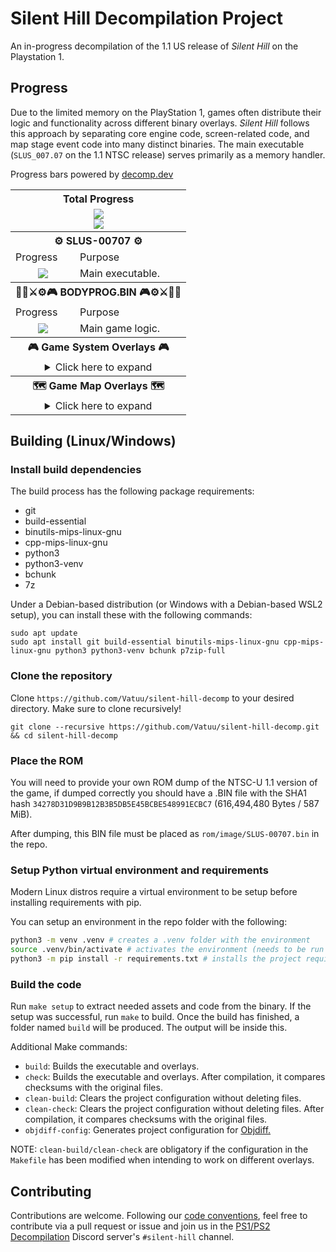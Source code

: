 # Silent Hill Decompilation Project

An in-progress decompilation of the 1.1 US release of *Silent Hill* on the Playstation 1.

## Progress
Due to the limited memory on the PlayStation 1, games often distribute their logic and functionality across different binary overlays. *Silent Hill* follows this approach by separating core engine code, screen-related code, and map stage event code into many distinct binaries. The main executable (`SLUS_007.07` on the 1.1 NTSC release) serves primarily as a memory handler.

Progress bars powered by [decomp.dev](https://decomp.dev)

<table align=center>
    <tbody>
        <tr>
            <th colspan=3>Total Progress</th>
        </tr>
        <tr>
            <td colspan=3 align=center><a href="https://decomp.dev/Vatuu/silent-hill-decomp"><img src="https://decomp.dev/Vatuu/silent-hill-decomp.svg?mode=shield&measure=code&category=all"/></a><br/><a href="https://decomp.dev/Vatuu/silent-hill-decomp"><img src="https://decomp.dev/Vatuu/silent-hill-decomp.svg?mode=shield&measure=fuzzy_match&category=all&label=Silent+Hill+(Fuzzy+Match)"/></a></td>
        </tr>
        <tr>
            <th colspan=3>⚙ SLUS-00707 ⚙</th>
        </tr>
        <tr>
            <td>Progress</td>
            <td colspan=2>Purpose</td>
        </tr>
        <tr>
            <td align=center><a href="https://decomp.dev/Vatuu/silent-hill-decomp?category=main"><img src="https://decomp.dev/Vatuu/silent-hill-decomp.svg?mode=shield&measure=fuzzy_match&category=main"/></a></td>
            <td colspan=2>Main executable.</td>
        </tr>
        <tr>
            <th colspan=3>🧟‍♂️⚔⚙🎮 BODYPROG.BIN 🎮⚙⚔🧟‍♂️</th>
        </tr>
        <tr>
            <td>Progress</td>
            <td colspan=2>Purpose</td>
        </tr>
        <tr>
            <td align=center><a href="https://decomp.dev/Vatuu/silent-hill-decomp?category=engine"><img src="https://decomp.dev/Vatuu/silent-hill-decomp.svg?mode=shield&measure=fuzzy_match&category=engine"/></a></td>
            <td colspan=2>Main game logic.</td>
        </tr>
        <tr>
            <th colspan=3>🎮 Game System Overlays 🎮</th>
        </tr>
        <tr>
            <td colspan=3 align=center>
<details>
<summary>Click here to expand</summary>
<!-- Github incorrectly parses it if it's indented... -->
<table>
    <tbody>
        <tr>
          <th colspan=3>👨‍💼 B_KONAMI.BIN 👨‍💼</th>
        </tr>
        <tr>
            <td>Progress</td>
            <td>Purpose</td>
            <td>Note</td>
        </tr>
        <tr>
            <td align=center><a href="https://decomp.dev/Vatuu/silent-hill-decomp?unit=screens/b_konami/b_konami"><img src="https://decomp.dev/Vatuu/silent-hill-decomp.svg?mode=shield&measure=fuzzy_match&unit=screens/b_konami/b_konami&color=rgb(255,215,0)"/></a></td>
            <td>Boot screen logic.</td>
            <td><a href="https://github.com/Vatuu/silent-hill-decomp/commit/349b284d61a6901df3b96b99a612a66653d97238">First fully decompiled and matching overlay!</a></td>
        </tr>
        <tr>
          <th colspan=3>🎞 STREAM.BIN 🎞</th>
        </tr>
        <tr>
            <td>Progress</td>
            <td>Purpose</td>
            <td>Note</td>
        </tr>
        <tr>
            <td align=center><a href="https://decomp.dev/Vatuu/silent-hill-decomp?unit=screens/stream/stream"><img src="https://decomp.dev/Vatuu/silent-hill-decomp.svg?mode=shield&measure=fuzzy_match&unit=screens/stream/stream&color=rgb(255,215,0)"/></a></td>
            <td>Full motion videos stream logic.</td>
            <td><a href="https://github.com/Vatuu/silent-hill-decomp/commit/d2541f2c10667860048a6bd17bc39bbd87280d47">Third fully decompiled and matching overlay!</a></td>
        </tr>
        <tr>
          <th colspan=3>💾 SAVELOAD.BIN 💾</th>
        </tr>
        <tr>
            <td>Progress</td>
            <td>Purpose</td>
            <td>Note</td>
        <tr>
            <td align=center><a href="https://decomp.dev/Vatuu/silent-hill-decomp?unit=screens/saveload/saveload"><img src="https://decomp.dev/Vatuu/silent-hill-decomp.svg?mode=shield&measure=fuzzy_match&unit=screens/saveload/saveload&color=rgb(255,215,0)"/></a></td>
            <td>Save and load screen logic.</td>
            <td><a href="https://github.com/Vatuu/silent-hill-decomp/commit/f72646453302f8c84933decf1326c9b9ebd3d622">Fourth fully decompiled and matching overlay!</a></td>
        </tr>
        <tr>
          <th colspan=3>📜 STF_ROLL.BIN 📜</th>
        </tr>
        <tr>
            <td>Progress</td>
            <td>Purpose</td>
            <td>Note</td>
        </tr>
        <tr>
            <td align=center><a href="https://decomp.dev/Vatuu/silent-hill-decomp?unit=screens/credits/credits"><img src="https://decomp.dev/Vatuu/silent-hill-decomp.svg?mode=shield&measure=fuzzy_match&unit=screens/credits/credits&color=rgb(255,215,0)"/></a></td>
            <td>Credits roll logic.</td>
            <td><a href="https://github.com/Vatuu/silent-hill-decomp/commit/701c1223daa79fa6317ee4d09d54ff3d99112abc">Second fully decompiled and matching overlay!</a></td>
        </tr>
        <tr>
          <th colspan=3>🛠 OPTION.BIN 🛠</th>
        </tr>
        <tr>
            <td>Progress</td>
            <td>Purpose</td>
            <td>Note</td>
        </tr>
            <td align=center><a href="https://decomp.dev/Vatuu/silent-hill-decomp?unit=screens/options/options"><img src="https://decomp.dev/Vatuu/silent-hill-decomp.svg?mode=shield&measure=fuzzy_match&unit=screens/options/options&color=rgb(255,215,0)"/></a></td>
            <td>Options screen logic.</td>
            <td><a href="https://github.com/Vatuu/silent-hill-decomp/commit/a7ab294077dab8104a18ddacb8e567c23eaf0efe">Fifth fully decompiled and matching overlay!</a></td>
        </tr>
      </tbody>
    </table>
</details>
</td>
          <tr>
            <th colspan=3>🗺 Game Map Overlays 🗺</th>
          </tr>
          <tr>
            <td colspan=3 align=center>
<details>
<summary>Click here to expand</summary>
<!-- Github incorrectly parses it if it's indented... -->
<table>
    <tbody>
        <tr>
          <th colspan=3>🏙 MAP0 🏙</th>
        </tr>
        <tr>
            <td>Progress</td>
            <td colspan=2>Location</td>
        </tr>
        <tr>
            <td align=center><a href="https://decomp.dev/Vatuu/silent-hill-decomp?unit=maps/map0_s00/map0_s00"><img src="https://decomp.dev/Vatuu/silent-hill-decomp.svg?mode=shield&color=%23003cc7&measure=fuzzy_match&unit=maps/map0_s00/map0_s00"/></a><br/><a href="https://decomp.dev/Vatuu/silent-hill-decomp?unit=maps/map0_s00/map0_s00_2"><img src="https://decomp.dev/Vatuu/silent-hill-decomp.svg?mode=shield&color=%23003cc7&measure=fuzzy_match&unit=maps/map0_s00/map0_s00_2"/></a></td>
            <td colspan=2>Nightmare intro sequence in Old Silent Hill.</td>
        </tr>
        <tr>
            <td align=center><a href="https://decomp.dev/Vatuu/silent-hill-decomp?unit=maps/map0_s01/map0_s01"><img src="https://decomp.dev/Vatuu/silent-hill-decomp.svg?mode=shield&color=%23003cc7&measure=fuzzy_match&unit=maps/map0_s01/map0_s01"/></a></td>
            <td colspan=2>Cafe in Old Silent Hill.</td>
        </tr>
        <tr>
            <td align=center><a href="https://decomp.dev/Vatuu/silent-hill-decomp?unit=maps/map0_s02/map0_s02"><img src="https://decomp.dev/Vatuu/silent-hill-decomp.svg?mode=shield&color=%23003cc7&measure=fuzzy_match&unit=maps/map0_s02/map0_s02"/></a></td>
            <td colspan=2>Bonus unlockable areas in Old Silent Hill.</td>
        </tr>
        <tr>
          <th colspan=3>🏫 MAP1 🏫</th>
        </tr>
        <tr>
            <td>Progress</td>
            <td colspan=2>Location</td>
        </tr>
        <tr>
            <td align=center><a href="https://decomp.dev/Vatuu/silent-hill-decomp?unit=maps/map1_s00/map1_s00"><img src="https://decomp.dev/Vatuu/silent-hill-decomp.svg?mode=shield&measure=fuzzy_match&unit=maps/map1_s00/map1_s00"/></a><br/><a href="https://decomp.dev/Vatuu/silent-hill-decomp?unit=maps/map1_s00/map1_s00_2"><img src="https://decomp.dev/Vatuu/silent-hill-decomp.svg?mode=shield&measure=fuzzy_match&unit=maps/map1_s00/map1_s00_2"/></a></td>
            <td colspan=2>School first floor, courtyard, and basement.</td>
        <tr>
            <td align=center><a href="https://decomp.dev/Vatuu/silent-hill-decomp?unit=maps/map1_s01/map1_s01"><img src="https://decomp.dev/Vatuu/silent-hill-decomp.svg?mode=shield&measure=fuzzy_match&unit=maps/map1_s01/map1_s01"/></a><br/><a href="https://decomp.dev/Vatuu/silent-hill-decomp?unit=maps/map1_s01/map1_s01_2"><img src="https://decomp.dev/Vatuu/silent-hill-decomp.svg?mode=shield&measure=fuzzy_match&unit=maps/map1_s01/map1_s01_2"/></a></td>
            <td colspan=2>School second floor.</td>
        </tr>
        <tr>
            <td align=center><a href="https://decomp.dev/Vatuu/silent-hill-decomp?unit=maps/map1_s02/map1_s02"><img src="https://decomp.dev/Vatuu/silent-hill-decomp.svg?mode=shield&measure=fuzzy_match&unit=maps/map1_s02/map1_s02"/></a><br/><a href="https://decomp.dev/Vatuu/silent-hill-decomp?unit=maps/map1_s02/map1_s02_2"><img src="https://decomp.dev/Vatuu/silent-hill-decomp.svg?mode=shield&measure=fuzzy_match&unit=maps/map1_s02/map1_s02_2"/></a></td>
            <td colspan=2>School first floor and courtyard in Otherworld.</td>
        </tr>
        <tr>
            <td align=center><a href="https://decomp.dev/Vatuu/silent-hill-decomp?unit=maps/map1_s03/map1_s03"><img src="https://decomp.dev/Vatuu/silent-hill-decomp.svg?mode=shield&measure=fuzzy_match&unit=maps/map1_s03/map1_s03"/></a><br/><a href="https://decomp.dev/Vatuu/silent-hill-decomp?unit=maps/map1_s03/map1_s03_2"><img src="https://decomp.dev/Vatuu/silent-hill-decomp.svg?mode=shield&measure=fuzzy_match&unit=maps/map1_s03/map1_s03_2"/></a></td>
            <td colspan=2>School second floor and school roof in Otherworld.</td>
        </tr>
        <tr>
            <td align=center><a href="https://decomp.dev/Vatuu/silent-hill-decomp?unit=maps/map1_s04/map1_s04"><img src="https://decomp.dev/Vatuu/silent-hill-decomp.svg?mode=shield&measure=fuzzy_match&unit=maps/map1_s04/map1_s04"/></a></td>
            <td>Unknown</td>
            <td>School location, likely in Otherworld.</td>
        </tr>
        <tr>
            <td align=center><a href="https://decomp.dev/Vatuu/silent-hill-decomp?unit=maps/map1_s05/map1_s05"><img src="https://decomp.dev/Vatuu/silent-hill-decomp.svg?mode=shield&measure=fuzzy_match&unit=maps/map1_s05/map1_s05"/></a></td>
            <td colspan=2>School boss fight</td>
        </tr>
        <tr>
            <td align=center><a href="https://decomp.dev/Vatuu/silent-hill-decomp?unit=maps/map1_s06/map1_s06"><img src="https://decomp.dev/Vatuu/silent-hill-decomp.svg?mode=shield&measure=fuzzy_match&unit=maps/map1_s06/map1_s06"/></a></td>
            <td colspan=2>School first floor and basement after the boss fight.</td>
        </tr>
        <tr>
          <th colspan=3>🏙 MAP2 🏙</th>
        </tr>
        <tr>
            <td>Progress</td>
            <td colspan=2>Location</td>
        </tr>
        <tr>
            <td align=center><a href="https://decomp.dev/Vatuu/silent-hill-decomp?unit=maps/map2_s00/map2_s00"><img src="https://decomp.dev/Vatuu/silent-hill-decomp.svg?mode=shield&color=%23003cc7&measure=fuzzy_match&unit=maps/map2_s00/map2_s00"/></a></td>
            <td colspan=2>Old Silent Hill after finishing the school.</td>
        </tr>
        <tr>
            <td align=center><a href="https://decomp.dev/Vatuu/silent-hill-decomp?unit=maps/map2_s01/map2_s01"><img src="https://decomp.dev/Vatuu/silent-hill-decomp.svg?mode=shield&color=%23003cc7&measure=fuzzy_match&unit=maps/map2_s01/map2_s01"/></a></td>
            <td colspan=2>Church</td>
        </tr>
        <tr>
            <td align=center><a href="https://decomp.dev/Vatuu/silent-hill-decomp?unit=maps/map2_s02/map2_s02"><img src="https://decomp.dev/Vatuu/silent-hill-decomp.svg?mode=shield&color=%23003cc7&measure=fuzzy_match&unit=maps/map2_s02/map2_s02"/></a></td>
            <td colspan=2>Central Silent Hill</td>
        </tr>
        <tr>
            <td align=center><a href="https://decomp.dev/Vatuu/silent-hill-decomp?unit=maps/map2_s03/map2_s03"><img src="https://decomp.dev/Vatuu/silent-hill-decomp.svg?mode=shield&color=%23003cc7&measure=fuzzy_match&unit=maps/map2_s03/map2_s03"/></a></td>
            <td>Unknown</td>
            <td>Location related to Central Silent Hill.</td>
        </tr>
        <tr>
            <td align=center><a href="https://decomp.dev/Vatuu/silent-hill-decomp?unit=maps/map2_s04/map2_s04"><img src="https://decomp.dev/Vatuu/silent-hill-decomp.svg?mode=shield&color=%23003cc7&measure=fuzzy_match&unit=maps/map2_s04/map2_s04"/></a></td>
            <td colspan=2>Police station in Central Silent Hill.</td>
        </tr>
        <tr>
          <th colspan=3>🏥 MAP3 🏥</th>
        </tr>
        <tr>
            <td>Progress</td>
            <td colspan=2>Location</td>
        </tr>
        <tr>
            <td align=center><a href="https://decomp.dev/Vatuu/silent-hill-decomp?unit=maps/map3_s00/map3_s00"><img src="https://decomp.dev/Vatuu/silent-hill-decomp.svg?mode=shield&measure=fuzzy_match&unit=maps/map3_s00/map3_s00"/></a></td>
            <td colspan=2>Hospital beginning. Ends after meeting with Kaufmann.</td>
        </tr>
        <tr>
            <td align=center><a href="https://decomp.dev/Vatuu/silent-hill-decomp?unit=maps/map3_s01/map3_s01"><img src="https://decomp.dev/Vatuu/silent-hill-decomp.svg?mode=shield&measure=fuzzy_match&unit=maps/map3_s01/map3_s01"/></a></td>
            <td colspan=2>Hospital 1st and basement floors after meeting with Kaufmann.</td>
        </tr>
        <tr>
            <td align=center><a href="https://decomp.dev/Vatuu/silent-hill-decomp?unit=maps/map3_s02/map3_s02"><img src="https://decomp.dev/Vatuu/silent-hill-decomp.svg?mode=shield&measure=fuzzy_match&unit=maps/map3_s02/map3_s02"/></a></td>
            <td colspan=2>Green Lion Antique Shop cutscene in the Hospital.</td>
        </tr>
        <tr>
            <td align=center><a href="https://decomp.dev/Vatuu/silent-hill-decomp?unit=maps/map3_s03/map3_s03"><img src="https://decomp.dev/Vatuu/silent-hill-decomp.svg?mode=shield&measure=fuzzy_match&unit=maps/map3_s03/map3_s03"/></a><br/><a href="https://decomp.dev/Vatuu/silent-hill-decomp?unit=maps/map3_s03/map3_s03_2"><img src="https://decomp.dev/Vatuu/silent-hill-decomp.svg?mode=shield&measure=fuzzy_match&unit=maps/map3_s03/map3_s03_2"/></a></td>
            <td colspan=2>Hospital third and second floor in Otherworld.</td>
        </tr>
        <tr>
            <td align=center><a href="https://decomp.dev/Vatuu/silent-hill-decomp?unit=maps/map3_s04/map3_s04"><img src="https://decomp.dev/Vatuu/silent-hill-decomp.svg?mode=shield&measure=fuzzy_match&unit=maps/map3_s04/map3_s04"/></a><br/><a href="https://decomp.dev/Vatuu/silent-hill-decomp?unit=maps/map3_s04/map3_s04_2"><img src="https://decomp.dev/Vatuu/silent-hill-decomp.svg?mode=shield&measure=fuzzy_match&unit=maps/map3_s04/map3_s04_2"/></a></td>
            <td colspan=2>Hospital first floor in Otherworld.</td>
        </tr>
        <tr>
            <td align=center><a href="https://decomp.dev/Vatuu/silent-hill-decomp?unit=maps/map3_s05/map3_s05"><img src="https://decomp.dev/Vatuu/silent-hill-decomp.svg?mode=shield&measure=fuzzy_match&unit=maps/map3_s05/map3_s05"/></a><br/><a href="https://decomp.dev/Vatuu/silent-hill-decomp?unit=maps/map3_s05/map3_s05_2"><img src="https://decomp.dev/Vatuu/silent-hill-decomp.svg?mode=shield&measure=fuzzy_match&unit=maps/map3_s05/map3_s05_2"/></a></td>
            <td colspan=2>Hospital basement in Otherworld.</td>
        </tr>
        <tr>
            <td align=center><a href="https://decomp.dev/Vatuu/silent-hill-decomp?unit=maps/map3_s06/map3_s06"><img src="https://decomp.dev/Vatuu/silent-hill-decomp.svg?mode=shield&measure=fuzzy_match&unit=maps/map3_s06/map3_s06"/></a></td>
            <td colspan=2>Hospital first floor after the Otherworld section.</td>
        </tr>
        <tr>
          <th colspan=3>🏙 MAP4 🏙</th>
        </tr>
        <tr>
            <td>Progress</td>
            <td colspan=2>Location</td>
        </tr>
        <tr>
            <td align=center><a href="https://decomp.dev/Vatuu/silent-hill-decomp?unit=maps/map4_s00/map4_s00"><img src="https://decomp.dev/Vatuu/silent-hill-decomp.svg?mode=shield&color=%23003cc7&measure=fuzzy_match&unit=maps/map4_s00/map4_s00"/></a></td>
            <td colspan=2>Unknown</td>
        </tr>
        <tr>
            <td align=center><a href="https://decomp.dev/Vatuu/silent-hill-decomp?unit=maps/map4_s01/map4_s01"><img src="https://decomp.dev/Vatuu/silent-hill-decomp.svg?mode=shield&color=%23003cc7&measure=fuzzy_match&unit=maps/map4_s01/map4_s01"/></a></td>
            <td colspan=2>Green Lion Antique Shop in Central Silent Hill and Otherworld.</td>
        </tr>
        <tr>
            <td align=center><a href="https://decomp.dev/Vatuu/silent-hill-decomp?unit=maps/map4_s02/map4_s02"><img src="https://decomp.dev/Vatuu/silent-hill-decomp.svg?mode=shield&color=%23003cc7&measure=fuzzy_match&unit=maps/map4_s02/map4_s02"/></a></td>
            <td colspan=2>Central Silent Hill in Otherworld.</td>
        </tr>
        <tr>
            <td align=center><a href="https://decomp.dev/Vatuu/silent-hill-decomp?unit=maps/map4_s03/map4_s03"><img src="https://decomp.dev/Vatuu/silent-hill-decomp.svg?mode=shield&color=%23003cc7&measure=fuzzy_match&unit=maps/map4_s03/map4_s03"/></a></td>
            <td colspan=2>Mall and boss fight.</td>
        </tr>
        <tr>
            <td align=center><a href="https://decomp.dev/Vatuu/silent-hill-decomp?unit=maps/map4_s04/map4_s04"><img src="https://decomp.dev/Vatuu/silent-hill-decomp.svg?mode=shield&color=%23003cc7&measure=fuzzy_match&unit=maps/map4_s04/map4_s04"/></a></td>
            <td>Hospital First Floor</td>
            <td>Cutscene with Lisa after finding the<br/>altar in the Green Lion Antique Shop and<br/>meeting Lisa again after the mall boss fight.</td>
        </tr>
        <tr>
            <td align=center><a href="https://decomp.dev/Vatuu/silent-hill-decomp?unit=maps/map4_s05/map4_s05"><img src="https://decomp.dev/Vatuu/silent-hill-decomp.svg?mode=shield&color=%23003cc7&measure=fuzzy_match&unit=maps/map4_s05/map4_s05"/></a></td>
            <td colspan=2>Central Silent Hill Floatstinger boss fight in Otherworld.</td>
        </tr>
        <tr>
            <td align=center><a href="https://decomp.dev/Vatuu/silent-hill-decomp?unit=maps/map4_s06/map4_s06"><img src="https://decomp.dev/Vatuu/silent-hill-decomp.svg?mode=shield&color=%23003cc7&measure=fuzzy_match&unit=maps/map4_s06/map4_s06"/></a></td>
            <td colspan=2>Unknown</td>
        </tr>
        <tr>
          <th colspan=3>🏙🍹 MAP5 🍹🏙</th>
        <tr>
            <td align=center><a href="https://decomp.dev/Vatuu/silent-hill-decomp?unit=maps/map5_s00/map5_s00"><img src="https://decomp.dev/Vatuu/silent-hill-decomp.svg?mode=shield&measure=fuzzy_match&unit=maps/map5_s00/map5_s00"/></a><br/><a href="https://decomp.dev/Vatuu/silent-hill-decomp?unit=maps/map5_s00/map5_s00_2"><img src="https://decomp.dev/Vatuu/silent-hill-decomp.svg?mode=shield&measure=fuzzy_match&unit=maps/map5_s00/map5_s00_2"/></a></td>
            <td colspan=2>Sewers lower and upper levels.</td>
        </tr>
        <tr>
            <td align=center><a href="https://decomp.dev/Vatuu/silent-hill-decomp?unit=maps/map5_s01/map5_s01"><img src="https://decomp.dev/Vatuu/silent-hill-decomp.svg?mode=shield&measure=fuzzy_match&unit=maps/map5_s01/map5_s01"/></a></td>
            <td colspan=2>Silent Hill Resort Area.</td>
        </tr>
        <tr>
            <td align=center><a href="https://decomp.dev/Vatuu/silent-hill-decomp?unit=maps/map5_s02/map5_s02"><img src="https://decomp.dev/Vatuu/silent-hill-decomp.svg?mode=shield&measure=fuzzy_match&unit=maps/map5_s02/map5_s02"/></a><br/><a href="https://decomp.dev/Vatuu/silent-hill-decomp?unit=maps/map5_s02/map5_s02_2"><img src="https://decomp.dev/Vatuu/silent-hill-decomp.svg?mode=shield&measure=fuzzy_match&unit=maps/map5_s02/map5_s02_2"/></a></td>
            <td colspan=2>Annie's Bar and Indian Runner in Resort Area.</td>
        </tr>
        <tr>
            <td align=center><a href="https://decomp.dev/Vatuu/silent-hill-decomp?unit=maps/map5_s03/map5_s03"><img src="https://decomp.dev/Vatuu/silent-hill-decomp.svg?mode=shield&measure=fuzzy_match&unit=maps/map5_s03/map5_s03"/></a></td>
            <td colspan=2>Norman's Motel in Resort Area.</td>
        </tr>
        <tr>
          <th colspan=3>🏙🍹🔥 MAP6 🔥🍹🏙</th>
        </tr>
        <tr>
            <td align=center><a href="https://decomp.dev/Vatuu/silent-hill-decomp?unit=maps/map6_s00/map6_s00"><img src="https://decomp.dev/Vatuu/silent-hill-decomp.svg?mode=shield&color=%23003cc7&measure=fuzzy_match&unit=maps/map6_s00/map6_s00"/></a></td>
            <td colspan=2>Silent Hill Resort Area in Otherworld.</td>
        </tr>
        <tr>
            <td align=center><a href="https://decomp.dev/Vatuu/silent-hill-decomp?unit=maps/map6_s01/map6_s01"><img src="https://decomp.dev/Vatuu/silent-hill-decomp.svg?mode=shield&color=%23003cc7&measure=fuzzy_match&unit=maps/map6_s01/map6_s01"/></a></td>
            <td colspan=2>Boat at Lakeside Pier.</td>
        </tr>
        <tr>
            <td align=center><a href="https://decomp.dev/Vatuu/silent-hill-decomp?unit=maps/map6_s02/map6_s02"><img src="https://decomp.dev/Vatuu/silent-hill-decomp.svg?mode=shield&color=%23003cc7&measure=fuzzy_match&unit=maps/map6_s02/map6_s02"/></a></td>
            <td colspan=2>Lakeside Pier and Lighthouse.</td>
        </tr>
        <tr>
            <td align=center><a href="https://decomp.dev/Vatuu/silent-hill-decomp?unit=maps/map6_s03/map6_s03"><img src="https://decomp.dev/Vatuu/silent-hill-decomp.svg?mode=shield&color=%23003cc7&measure=fuzzy_match&unit=maps/map6_s03/map6_s03"/></a><br/><a href="https://decomp.dev/Vatuu/silent-hill-decomp?unit=maps/map6_s03/map6_s03_2"><img src="https://decomp.dev/Vatuu/silent-hill-decomp.svg?mode=shield&color=%23003cc7&measure=fuzzy_match&unit=maps/map6_s03/map6_s03_2"/></a><br/><a href="https://decomp.dev/Vatuu/silent-hill-decomp?unit=maps/map6_s03/map6_s03_3"><img src="https://decomp.dev/Vatuu/silent-hill-decomp.svg?mode=shield&color=%23003cc7&measure=fuzzy_match&unit=maps/map6_s03/map6_s03_3"/></a></td>
            <td colspan=2>Sewer connecting to Lakeside Amusement Park.</td>
        </tr>
        <tr>
            <td align=center><a href="https://decomp.dev/Vatuu/silent-hill-decomp?unit=maps/map6_s04/map6_s04"><img src="https://decomp.dev/Vatuu/silent-hill-decomp.svg?mode=shield&color=%23003cc7&measure=fuzzy_match&unit=maps/map6_s04/map6_s04"/></a><br/><a href="https://decomp.dev/Vatuu/silent-hill-decomp?unit=maps/map6_s04/map6_s04_2"><img src="https://decomp.dev/Vatuu/silent-hill-decomp.svg?mode=shield&color=%23003cc7&measure=fuzzy_match&unit=maps/map6_s04/map6_s04_2"/></a></td>
            <td colspan=2>Cybil boss fight and cutscene of Dahlia kidnapping Alessa.</td>
        </tr>
        <tr>
            <td align=center><a href="https://decomp.dev/Vatuu/silent-hill-decomp?unit=maps/map6_s05/map6_s05"><img src="https://decomp.dev/Vatuu/silent-hill-decomp.svg?mode=shield&color=%23003cc7&measure=fuzzy_match&unit=maps/map6_s05/map6_s05"/></a></td>
            <td colspan=2>Unknown</td>
        </tr>
        <tr>
          <th colspan=3>❔🏥 MAP7 🏥❔</th>
        </tr>
        <tr>
            <td>Progress</td>
            <td colspan=2>Location</td>
        </tr>
        <tr>
            <td align=center><a href="https://decomp.dev/Vatuu/silent-hill-decomp?unit=maps/map7_s00/map7_s00"><img src="https://decomp.dev/Vatuu/silent-hill-decomp.svg?mode=shield&measure=fuzzy_match&unit=maps/map7_s00/map7_s00"/></a></td>
            <td colspan=2>Hospital first floor in Nowhere and Lisa cutscene.</td>
        </tr>
        <tr>
            <td align=center><a href="https://decomp.dev/Vatuu/silent-hill-decomp?unit=maps/map7_s01/map7_s01"><img src="https://decomp.dev/Vatuu/silent-hill-decomp.svg?mode=shield&measure=fuzzy_match&unit=maps/map7_s01/map7_s01"/></a><br/><a href="https://decomp.dev/Vatuu/silent-hill-decomp?unit=maps/map7_s01/map7_s01_2"><img src="https://decomp.dev/Vatuu/silent-hill-decomp.svg?mode=shield&measure=fuzzy_match&unit=maps/map7_s01/map7_s01_2"/></a></td>
            <td>Unknown</td>
            <td>Nowever related.</td>
        </tr>
        <tr>
            <td align=center><a href="https://decomp.dev/Vatuu/silent-hill-decomp?unit=maps/map7_s02/map7_s02"><img src="https://decomp.dev/Vatuu/silent-hill-decomp.svg?mode=shield&measure=fuzzy_match&unit=maps/map7_s02/map7_s02"/></a><br/><a href="https://decomp.dev/Vatuu/silent-hill-decomp?unit=maps/map7_s02/map7_s02_2"><img src="https://decomp.dev/Vatuu/silent-hill-decomp.svg?mode=shield&measure=fuzzy_match&unit=maps/map7_s02/map7_s02_2"/></a></td>
            <td>Unknown</td>
            <td>Unknown parts of Nowhere and parts of the<br/>cutscene when Alessa struggles against<br/>Dahlia.</td>
        </tr>
        <tr>
            <td align=center><a href="https://decomp.dev/Vatuu/silent-hill-decomp?unit=maps/map7_s03/map7_s03"><img src="https://decomp.dev/Vatuu/silent-hill-decomp.svg?mode=shield&measure=fuzzy_match&unit=maps/map7_s03/map7_s03"/></a></td>
            <td colspan=2>Final boss fight.</td>
        </tr>
      </tbody>
    </table>
</details>
</td>
    </tbody>
</table>

## Building (Linux/Windows)

### Install build dependencies
The build process has the following package requirements:
- git
- build-essential
- binutils-mips-linux-gnu
- cpp-mips-linux-gnu
- python3
- python3-venv
- bchunk
- 7z

Under a Debian-based distribution (or Windows with a Debian-based WSL2 setup), you can install these with the following commands:
```
sudo apt update
sudo apt install git build-essential binutils-mips-linux-gnu cpp-mips-linux-gnu python3 python3-venv bchunk p7zip-full
```

### Clone the repository
Clone `https://github.com/Vatuu/silent-hill-decomp` to your desired directory. Make sure to clone recursively!
```
git clone --recursive https://github.com/Vatuu/silent-hill-decomp.git && cd silent-hill-decomp
```

### Place the ROM
You will need to provide your own ROM dump of the NTSC-U 1.1 version of the game, if dumped correctly you should have a .BIN file with the SHA1 hash `34278D31D9B9B12B3B5DB5E45BCBE548991ECBC7` (616,494,480 Bytes / 587 MiB).

After dumping, this BIN file must be placed as `rom/image/SLUS-00707.bin` in the repo.

### Setup Python virtual environment and requirements
Modern Linux distros require a virtual environment to be setup before installing requirements with pip.

You can setup an environment in the repo folder with the following:
```bash
python3 -m venv .venv # creates a .venv folder with the environment
source .venv/bin/activate # activates the environment (needs to be run in every new terminal session)
python3 -m pip install -r requirements.txt # installs the project requirements from requirements.txt
```

### Build the code
Run `make setup` to extract needed assets and code from the binary.
If the setup was successful, run `make` to build.
Once the build has finished, a folder named `build` will be produced. The output will be inside this.

Additional Make commands:
* `build`: Builds the executable and overlays.
* `check`: Builds the executable and overlays. After compilation, it compares checksums with the original files.
* `clean-build`: Clears the project configuration without deleting files.
* `clean-check`: Clears the project configuration without deleting files. After compilation, it compares checksums with the original files.
* `objdiff-config`: Generates project configuration for [Objdiff.](https://github.com/encounter/objdiff)

NOTE: `clean-build/clean-check` are obligatory if the configuration in the `Makefile` has been modified when intending to work on different overlays.

## Contributing
Contributions are welcome. Following our [code conventions](https://github.com/Vatuu/silent-hill-decomp/blob/master/docs/Coding%20Conventions.md), feel free to contribute via a pull request or issue and join us in the [PS1/PS2 Decompilation](https://discord.gg/VwCPdfbxgm) Discord server's `#silent-hill` channel.
